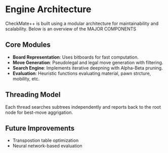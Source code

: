 # Engine Architecture

CheckMate++ is built using a modular architecture for maintainability and scalability. Below is an overview of the MAJOR COMPONENTS

## Core Modules

- **Board Representation**: Uses bitboards for fast computation.
- **Move Generation**: Pseudolegal and legal move generation with filtering.
- **Search Engine**: Implements iterative deepning with Alpha-Beta pruning.
- **Evaluation**: Heuristic functions evaluating material, pawn strcture, mobility, etc.

## Threading Model

Each thread searches subtrees independently and reports back to the root node for best-move aggrigation.

## Future Improvements

- Transpostion table optimization
- Neural network-based evaluation
